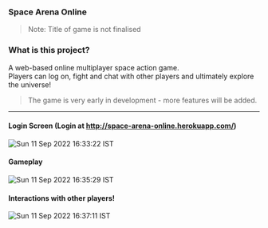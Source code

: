 ### Space Arena Online
> Note: Title of game is not finalised

### What is this project?
A web-based online multiplayer space action game.  
Players can log on, fight and chat with other players and ultimately explore the universe!

> The game is very early in development - more features will be added.

---

#### Login Screen (Login at http://space-arena-online.herokuapp.com/)
![Sun 11 Sep 2022 16:33:22 IST](https://user-images.githubusercontent.com/21260839/189536216-c7f72756-6519-4e9b-88bf-3a1ea8b33d0c.png)

#### Gameplay
![Sun 11 Sep 2022 16:35:29 IST](https://user-images.githubusercontent.com/21260839/189536220-0c013427-80be-40a8-a3d7-0e9ade4daa94.png)

#### Interactions with other players!
![Sun 11 Sep 2022 16:37:11 IST](https://user-images.githubusercontent.com/21260839/189536221-1776d3e8-106e-4f7f-a51a-0bd7199675d0.png)
